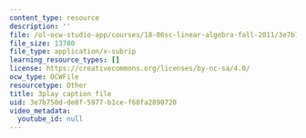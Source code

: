 ```yaml
---
content_type: resource
description: ''
file: /ol-ocw-studio-app/courses/18-06sc-linear-algebra-fall-2011/3e7b750dde8f5977b1cef68fa2890720_4PnArrxCZLE.vtt
file_size: 13780
file_type: application/x-subrip
learning_resource_types: []
license: https://creativecommons.org/licenses/by-nc-sa/4.0/
ocw_type: OCWFile
resourcetype: Other
title: 3play caption file
uid: 3e7b750d-de8f-5977-b1ce-f68fa2890720
video_metadata:
  youtube_id: null
---
```

